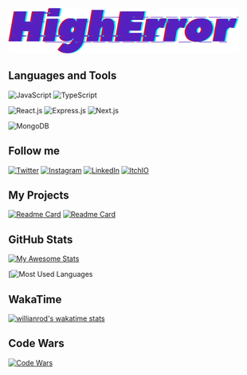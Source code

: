 ![Header](https://github.com/HighError/HighError/blob/main/assets/HighError.png)

## Languages and Tools

![JavaScript](https://img.shields.io/badge/-javascript-000000?style=for-the-badge&logo=JavaScript&logoColor=F7DF1E)
![TypeScript](https://img.shields.io/badge/-TypeScript-000000?style=for-the-badge&logo=TypeScript&logoColor=3178C6)

![React.js](https://img.shields.io/badge/-react-000000?style=for-the-badge&logo=React&logoColor=61DAFB)
![Express.js](https://img.shields.io/badge/-express.js-000000?style=for-the-badge&logo=Express&logoColor=FFFFFF)
![Next.js](https://img.shields.io/badge/-Next.js-000000?style=for-the-badge&logo=Next.js&logoColor=FFFFFF)

![MongoDB](https://img.shields.io/badge/-MongoDB-000000?style=for-the-badge&logo=MongoDB&logoColor=47A248)

## Follow me

[![Twitter](https://img.shields.io/badge/Twitter-000000?style=for-the-badge&logo=Twitter&logoColor=1DA1F2)](https://twitter.com/higherrorua)
[![Instagram](https://img.shields.io/badge/Instagram-000000?style=for-the-badge&logo=Instagram&logoColor=E4405F)](https://www.instagram.com/higherrorua/)
[![LinkedIn](https://img.shields.io/badge/LinkedIn-000000?style=for-the-badge&logo=LinkedIn&logoColor=0A66C2)](https://www.linkedin.com/in/vitaliy-hordiyk/)
[![ItchIO](https://img.shields.io/badge/Itch%2EIO-000000?style=for-the-badge&logo=Itch%2EIO&logoColor=FA5C5C)](https://higherrorua.itch.io/)

## My Projects

[![Readme Card](https://github-readme-stats.vercel.app/api/pin/?username=higherror&repo=FamilyDashboard&theme=tokyonight)](https://github.com/HighError/FamilyDashboard)
[![Readme Card](https://github-readme-stats.vercel.app/api/pin/?username=higherror&repo=eviloma-id&theme=tokyonight)](https://github.com/HighError/eviloma-id)

## GitHub Stats

[![My Awesome Stats](https://github-readme-stats.vercel.app/api?username=higherror&cardType=level&theme=tokyonight&preferLogin=false&Ring=5620C0)](https://git.io/awesome-stats-card)

[![Most Used Languages](https://github-readme-stats.vercel.app/api/top-langs/?username=higherror&exclude_repo=&hide=ShaderLab,HLSL&langs_count=5&theme=tokyonight)

## WakaTime

[![willianrod's wakatime stats](https://github-readme-stats.vercel.app/api/wakatime?username=HighError&layout=compact&theme=tokyonight)](https://wakatime.com/@HighError)

## Code Wars

[![Code Wars](https://www.codewars.com/users/HighError/badges/large)](https://www.codewars.com/users/HighError)
